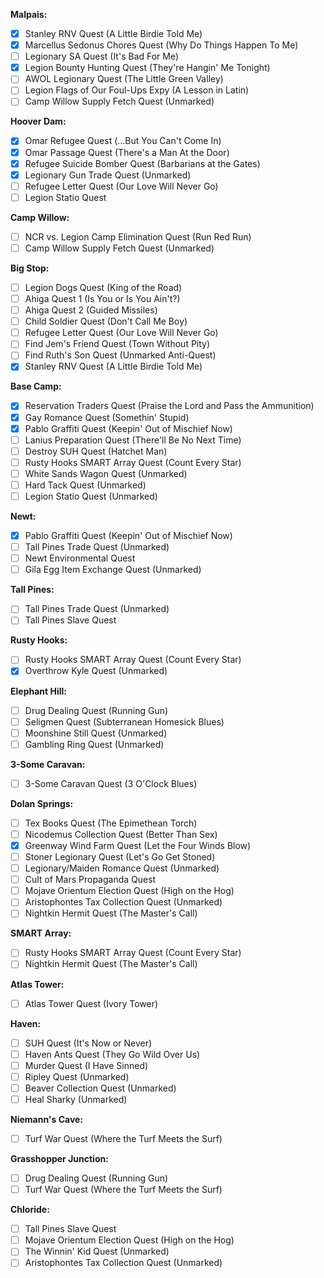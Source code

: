 **Malpais:**
- [x] Stanley RNV Quest (A Little Birdie Told Me)
- [x] Marcellus Sedonus Chores Quest (Why Do Things Happen To Me)
- [ ] Legionary SA Quest (It's Bad For Me)
- [x] Legion Bounty Hunting Quest (They're Hangin' Me Tonight)
- [ ] AWOL Legionary Quest (The Little Green Valley)
- [ ] Legion Flags of Our Foul-Ups Expy (A Lesson in Latin)
- [ ] Camp Willow Supply Fetch Quest (Unmarked)

**Hoover Dam:**
- [x] Omar Refugee Quest (...But You Can't Come In)
- [x] Omar Passage Quest (There's a Man At the Door)
- [x] Refugee Suicide Bomber Quest (Barbarians at the Gates)
- [x] Legionary Gun Trade Quest (Unmarked)
- [ ] Refugee Letter Quest (Our Love Will Never Go)
- [ ] Legion Statio Quest

**Camp Willow:**
- [ ] NCR vs. Legion Camp Elimination Quest (Run Red Run)
- [ ] Camp Willow Supply Fetch Quest (Unmarked)

**Big Stop:**
- [ ] Legion Dogs Quest (King of the Road)
- [ ] Ahiga Quest 1 (Is You or Is You Ain't?)
- [ ] Ahiga Quest 2 (Guided Missiles)
- [ ] Child Soldier Quest (Don't Call Me Boy)
- [ ] Refugee Letter Quest (Our Love Will Never Go)
- [ ] Find Jem's Friend Quest (Town Without Pity)
- [ ] Find Ruth's Son Quest (Unmarked Anti-Quest)
- [x] Stanley RNV Quest (A Little Birdie Told Me)

**Base Camp:**
- [x] Reservation Traders Quest (Praise the Lord and Pass the Ammunition)
- [x] Gay Romance Quest (Somethin' Stupid)
- [x] Pablo Graffiti Quest (Keepin' Out of Mischief Now)
- [ ] Lanius Preparation Quest (There'll Be No Next Time)
- [ ] Destroy SUH Quest (Hatchet Man)
- [ ] Rusty Hooks SMART Array Quest (Count Every Star)
- [ ] White Sands Wagon Quest (Unmarked)
- [ ] Hard Tack Quest (Unmarked)
- [ ] Legion Statio Quest (Unmarked)

**Newt:**
- [x] Pablo Graffiti Quest (Keepin' Out of Mischief Now)
- [ ] Tall Pines Trade Quest (Unmarked)
- [ ] Newt Environmental Quest
- [ ] Gila Egg Item Exchange Quest (Unmarked)

**Tall Pines:**
- [ ] Tall Pines Trade Quest (Unmarked)
- [ ] Tall Pines Slave Quest

**Rusty Hooks:**
- [ ] Rusty Hooks SMART Array Quest (Count Every Star)
- [x] Overthrow Kyle Quest (Unmarked)

**Elephant Hill:**
- [ ] Drug Dealing Quest (Running Gun)
- [ ] Seligmen Quest (Subterranean Homesick Blues)
- [ ] Moonshine Still Quest (Unmarked)
- [ ] Gambling Ring Quest (Unmarked)

**3-Some Caravan:**
- [ ] 3-Some Caravan Quest (3 O'Clock Blues)

**Dolan Springs:**
- [ ]  Tex Books Quest (The Epimethean Torch)
- [ ] Nicodemus Collection Quest (Better Than Sex)
- [x] Greenway Wind Farm Quest (Let the Four Winds Blow)
- [ ] Stoner Legionary Quest (Let's Go Get Stoned)
- [ ] Legionary/Maiden Romance Quest (Unmarked)
- [ ] Cult of Mars Propaganda Quest
- [ ] Mojave Orientum Election Quest (High on the Hog)
- [ ] Aristophontes Tax Collection Quest (Unmarked)
- [ ] Nightkin Hermit Quest (The Master's Call)

**SMART Array:**
- [ ] Rusty Hooks SMART Array Quest (Count Every Star)
- [ ] Nightkin Hermit Quest (The Master's Call)

**Atlas Tower:**
- [ ] Atlas Tower Quest (Ivory Tower)

**Haven:**
- [ ] SUH Quest (It's Now or Never)
- [ ] Haven Ants Quest (They Go Wild Over Us)
- [ ] Murder Quest (I Have Sinned)
- [ ] Ripley Quest (Unmarked)
- [ ] Beaver Collection Quest (Unmarked)
- [ ] Heal Sharky (Unmarked)

**Niemann's Cave:**
- [ ] Turf War Quest (Where the Turf Meets the Surf)

**Grasshopper Junction:**
- [ ] Drug Dealing Quest (Running Gun)
- [ ] Turf War Quest (Where the Turf Meets the Surf)

**Chloride:**
- [ ] Tall Pines Slave Quest
- [ ] Mojave Orientum Election Quest (High on the Hog)
- [ ] The Winnin' Kid Quest (Unmarked)
- [ ] Aristophontes Tax Collection Quest (Unmarked)